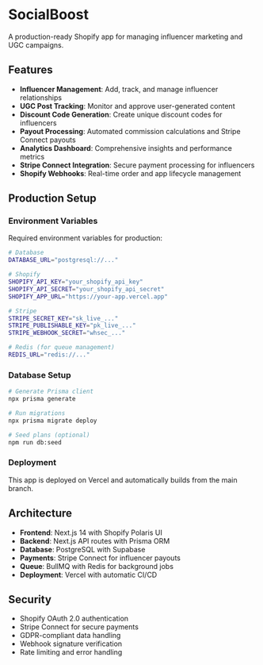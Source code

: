 # SocialBoost

A production-ready Shopify app for managing influencer marketing and UGC campaigns.

## Features

- **Influencer Management**: Add, track, and manage influencer relationships
- **UGC Post Tracking**: Monitor and approve user-generated content
- **Discount Code Generation**: Create unique discount codes for influencers
- **Payout Processing**: Automated commission calculations and Stripe Connect payouts
- **Analytics Dashboard**: Comprehensive insights and performance metrics
- **Stripe Connect Integration**: Secure payment processing for influencers
- **Shopify Webhooks**: Real-time order and app lifecycle management

## Production Setup

### Environment Variables

Required environment variables for production:

```bash
# Database
DATABASE_URL="postgresql://..."

# Shopify
SHOPIFY_API_KEY="your_shopify_api_key"
SHOPIFY_API_SECRET="your_shopify_api_secret"
SHOPIFY_APP_URL="https://your-app.vercel.app"

# Stripe
STRIPE_SECRET_KEY="sk_live_..."
STRIPE_PUBLISHABLE_KEY="pk_live_..."
STRIPE_WEBHOOK_SECRET="whsec_..."

# Redis (for queue management)
REDIS_URL="redis://..."
```

### Database Setup

```bash
# Generate Prisma client
npx prisma generate

# Run migrations
npx prisma migrate deploy

# Seed plans (optional)
npm run db:seed
```

### Deployment

This app is deployed on Vercel and automatically builds from the main branch.

## Architecture

- **Frontend**: Next.js 14 with Shopify Polaris UI
- **Backend**: Next.js API routes with Prisma ORM
- **Database**: PostgreSQL with Supabase
- **Payments**: Stripe Connect for influencer payouts
- **Queue**: BullMQ with Redis for background jobs
- **Deployment**: Vercel with automatic CI/CD

## Security

- Shopify OAuth 2.0 authentication
- Stripe Connect for secure payments
- GDPR-compliant data handling
- Webhook signature verification
- Rate limiting and error handling 